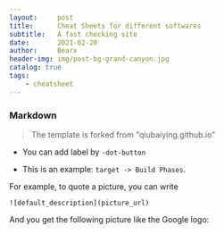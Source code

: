 ```yaml
---
layout:     post
title:      Cheat Sheets for different softwares
subtitle:   A fast checking site
date:       2021-02-20
author:     Bearx
header-img: img/post-bg-grand-canyon.jpg
catalog: true
tags:
    - cheatsheet
---
```


### Markdown

> The template is forked from "qiubaiying.github.io"

- You can add label by `-dot-button`

- This is an example: `target -> Build Phases`.

For example, to quote a picture, you can write
```
![default_description](picture_url)
```
And you get the following picture like the Google logo:



 

